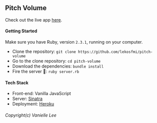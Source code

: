 ## Pitch Volume

Check out the live app [here](http://pitch-volume.lekosfmi.com/).

#### Getting Started
Make sure you have Ruby, version `2.3.1`, running on your computer.
- Clone the repository: `git clone https://github.com/lekosfmi/pitch-volume`
- Go to the clone repository: `cd pitch-volume`
- Download the dependencies: `bundle install`
- Fire the server 🚀: `ruby server.rb` 

#### Tech Stack
- Front-end: Vanilla JavaScript
- Server: [Sinatra](http://www.sinatrarb.com/)
- Deployment: [Heroku](https://dashboard.heroku.com/)

###### Copyright(c) Vanielle Lee
